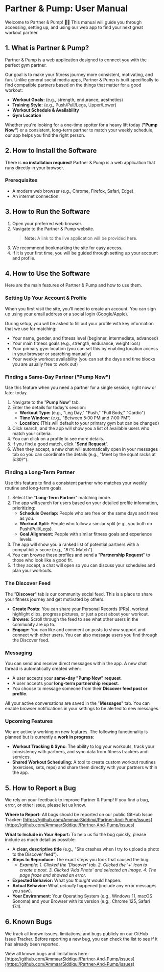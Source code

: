 # Partner & Pump: User Manual

Welcome to Partner & Pump! 🏋️‍♂️ This manual will guide you through accessing, setting up, and using our web app to find your next great workout partner.

## 1. What is Partner & Pump?

Partner & Pump is a web application designed to connect you with the perfect gym partner.

Our goal is to make your fitness journey more consistent, motivating, and fun. Unlike general social media apps, Partner & Pump is built specifically to find compatible partners based on the things that matter for a good workout:

* **Workout Goals:** (e.g., strength, endurance, aesthetics)
* **Training Style:** (e.g., Push/Pull/Legs, Upper/Lower)
* **Workout Schedule & Availability**
* **Gym Location**

Whether you're looking for a one-time spotter for a heavy lift today (**"Pump Now"**) or a consistent, long-term partner to match your weekly schedule, our app helps you find the right person.

## 2. How to Install the Software

There is **no installation required**! Partner & Pump is a web application that runs directly in your browser.

### Prerequisites

* A modern web browser (e.g., Chrome, Firefox, Safari, Edge).
* An internet connection.

## 3. How to Run the Software

1.  Open your preferred web browser.
2.  Navigate to the Partner & Pump website.
    > **Note:** A link to the live application will be provided here.
3.  We recommend bookmarking the site for easy access.
4.  If it is your first time, you will be guided through setting up your account and profile.

## 4. How to Use the Software

Here are the main features of Partner & Pump and how to use them.

### Setting Up Your Account & Profile

When you first visit the site, you'll need to create an account. You can sign up using your email address or a social login (Google/Apple).

During setup, you will be asked to fill out your profile with key information that we use for matching:

* Your name, gender, and fitness level (beginner, intermediate, advanced)
* Your main fitness goals (e.g., strength, endurance, weight loss)
* Your primary gym location (you can set this by enabling location access in your browser or searching manually)
* Your weekly workout availability (you can set the days and time blocks you are usually free to work out)

### Finding a Same-Day Partner ("Pump Now")

Use this feature when you need a partner for a single session, right now or later today.

1.  Navigate to the "**Pump Now**" tab.
2.  Enter the details for today's session:
    * **Workout Type:** (e.g., "Leg Day," "Push," "Full Body," "Cardio")
    * **Time Window:** (e.g., "Between 5:00 PM and 7:00 PM")
    * **Location:** (This will default to your primary gym but can be changed)
3.  Click search, and the app will show you a list of available users who match your criteria.
4.  You can click on a profile to see more details.
5.  If you find a good match, click "**Send Request**".
6.  When they accept, a new chat will automatically open in your messages tab so you can coordinate the details (e.g., "Meet by the squat racks at 5:30?").

### Finding a Long-Term Partner

Use this feature to find a consistent partner who matches your weekly routine and long-term goals.

1.  Select the "**Long-Term Partner**" matching mode.
2.  The app will search for users based on your detailed profile information, prioritizing:
    * **Schedule Overlap:** People who are free on the same days and times as you.
    * **Workout Split:** People who follow a similar split (e.g., you both do Push/Pull/Legs).
    * **Goal Alignment:** People with similar fitness goals and experience levels.
3.  The app will show you a ranked list of potential partners with a compatibility score (e.g., "87% Match").
4.  You can browse these profiles and send a "**Partnership Request**" to those who look like a good fit.
5.  If they accept, a chat will open so you can discuss your schedules and plan your workouts.

### The Discover Feed

The "**Discover**" tab is our community social feed. This is a place to share your fitness journey and get motivated by others.

* **Create Posts:** You can share your Personal Records (PRs), workout highlight clips, progress pictures, or just a post about your workout.
* **Browse:** Scroll through the feed to see what other users in the community are up to.
* **Engage:** You can like and comment on posts to show support and connect with other users. You can also message users you find through the Discover feed.

### Messaging

You can send and receive direct messages within the app. A new chat thread is automatically created when:

* A user accepts your **same-day "Pump Now" request**.
* A user accepts your **long-term partnership request**.
* You choose to message someone from their **Discover feed post or profile**.

All your active conversations are saved in the "**Messages**" tab. You can enable browser notifications in your settings to be alerted to new messages.

### Upcoming Features

We are actively working on new features. The following functionality is planned but is currently a **work in progress**:

* **Workout Tracking & Sync:** The ability to log your workouts, track your consistency with partners, and sync data from fitness trackers and services.
* **Shared Workout Scheduling:** A tool to create custom workout routines (exercises, sets, reps) and share them directly with your partners within the app.

## 5. How to Report a Bug

We rely on your feedback to improve Partner & Pump! If you find a bug, error, or other issue, please let us know.

**Where to Report:**
All bugs should be reported on our public GitHub Issue Tracker:
[https://github.com/AmmaarSiddiqui/Partner-And-Pump/issues](https://github.com/AmmaarSiddiqui/Partner-And-Pump/issues)

**What to Include in Your Report:**
To help us fix the bug quickly, please include as much detail as possible:

* A **clear, descriptive title** (e.g., "Site crashes when I try to upload a photo to the Discover feed").
* **Steps to Reproduce:** The exact steps you took that caused the bug.
    * *Example: 1. Clicked the 'Discover' tab. 2. Clicked the '+' icon to create a post. 3. Clicked 'Add Photo' and selected an image. 4. The page froze and showed an error.*
* **Expected Behavior:** What you *thought* would happen.
* **Actual Behavior:** What *actually* happened (include any error messages you saw).
* **Your Environment:** Your Operating System (e.g., Windows 11, macOS Sonoma) and your Browser with its version (e.g., Chrome 125, Safari 17.1).

## 6. Known Bugs

We track all known issues, limitations, and bugs publicly on our GitHub Issue Tracker. Before reporting a new bug, you can check the list to see if it has already been reported.

View all known bugs and limitations here:
[https://github.com/AmmaarSiddiqui/Partner-And-Pump/issues](https://github.com/AmmaarSiddiqui/Partner-And-Pump/issues)